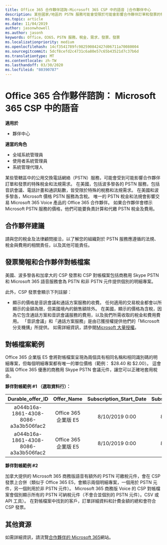 ```yaml
---
title: Office 365 合作夥伴諮詢-Microsoft 365 CSP 中的語音 |合作夥伴中心
description: 某些國家/地區的 PSTN 服務可能會受限於可能會影響合作夥伴訂單和發票的特殊稅金和法規需求。
ms.topic: article
ms.date: 11/04/2019
author: jasonwhowell
ms.author: jasonh
keywords: Office，O365，PSTN 服務，稅金，需求，發票，發票
ms.localizationpriority: medium
ms.openlocfilehash: 14cf3541789fc982590842427d06711a70080004
ms.sourcegitcommit: 5dcf8cefd2c4731c6a80e57c65b43521d7c37b6d
ms.translationtype: MT
ms.contentlocale: zh-TW
ms.lasthandoff: 03/30/2020
ms.locfileid: "80390787"
---
```

# <a name="office-365-partner-advisory-microsoft-365-voice-in-csp"></a>Office 365 合作夥伴諮詢： Microsoft 365 CSP 中的語音

**適用於**

- 夥伴中心  

**適當的角色**
-   全域系統管理員
-   使用者系統管理員
-   系統管理代理人

某些管轄區中的公用交換電話網絡（PSTN）服務，可能會受到可能影響合作夥伴訂單和發票的特殊稅金和法規需求。 在美國，包括波多黎各的 PSTN 服務，包括音訊會議、電話計畫和通訊點數，皆受限於特殊的稅務和法規需求。 在美國和波多黎各，Microsoft 價格 PSTN 服務為含稅。  唯一的 PSTN 稅金和法規會影響交易 Microsoft 365 Voice 產品的 Office 365 合作夥伴。  如果合作夥伴會標示 Microsoft PSTN 服務的價格，他們可能要負責計算和代繳 PSTN 稅金及費用。

## <a name="partner-recommendations"></a>合作夥伴建議

請與您的稅金及法律顧問接洽，以了解您的組織對於 PSTN 服務應遵循的法規、稅金與費用的相關責任，以及其他可能責任。

## <a name="invoice-presentation-and-partner-reconciliation-file"></a>發票簡報和合作夥伴對帳檔案

美國、波多黎各和加拿大的 CSP 發票和 CSP 對帳檔案包括商務用 Skype PSTN 和 Microsoft 365 語音服務會為 PSTN 和非 PSTN 元件提供個別的明細專案。

此外，CSP 發票會顯示下列註腳：

* 顯示的價格是音訊會議和通話方案服務的收費。  任何適用的交易稅金都會以所顯示的金額為限，但美國境內的銷售額除外。  在美國，顯示的價格為含稅，因為它包含通話方案和音訊會議服務的費用，以及我們所需收取的稅金和費用費用。  「音訊會議」和「通話方案服務」是由已獲授權提供他們的「Microsoft 分支機搆」所提供。  如需詳細資訊，請參閱[Microsoft 大量授權](https://go.microsoft.com/fwlink/?LinkId=690247)。

## <a name="reconciliation-file-example"></a>對帳檔案範例

Office 365 企業版 E5 會將對帳檔案呈現為兩個具有相同名稱和相同識別碼的明細專案，但每個明細專案都有唯一的單位價格（範例： $28.40 和 $2.00）。 這會區隔 Office 365 優惠的商務用 Skype PSTN 會議元件，讓您可以正確地套用稅金。

**夥伴對帳範例 #1 （選取資料行）：**

|**Durable_offer_ID**|**Offer_Name**|**Subscription_Start_Date**|**Subscription_End_Date**|**Charge_Start_Date**|**Charge_End_Date**|**Charge_Type**|**Unit_Price**|
|:----:|:----:|:----:|:----:|:----:|:----:|:----:|:----:|
|a044b16a-1861-4308-8086-a3a3b506fac2   |Office 365 企業版 E5   |8/10/2019 0:00   |8/11/2019 0:00   |8/11/2019 0:00|9/10/2019 0:00   |循環費用   |28.40   |
|a044b16a-1861-4308-8086-a3a3b506fac2   |Office 365 企業版 E5   |8/10/2019 0:00   |8/11/2019 0:00   |8/11/2019 0:00   |9/10/2019 0:00   |循環費用   |2.00   |

**夥伴對帳範例 #2**

加拿大提供的 Microsoft 365 商務版語音有額外的 PSTN 可繳稅元件，會在 CSP 發票上合併（類似于 Office 365 E5，會顯示兩個明細專案，一個用於 PSTN 元件，另一個則用於非 PSTN 元件）。  Microsoft 365 商務版 Voice 的 CSP 對帳檔案會個別顯示所有的 PSTN 可納稅元件（不會合並個別的 PSTN 元件）。CSV 或 API 工具）。  在對帳檔案中找到的客戶，訂單詳細資料和計費金額的總和會符合 CSP 發票。

## <a name="additional-resources"></a>其他資源
如需詳細資訊，請流覽[合作夥伴的 Microsoft 365](https://drumbeat.office.com/Pages/home2016.aspx)網站。

